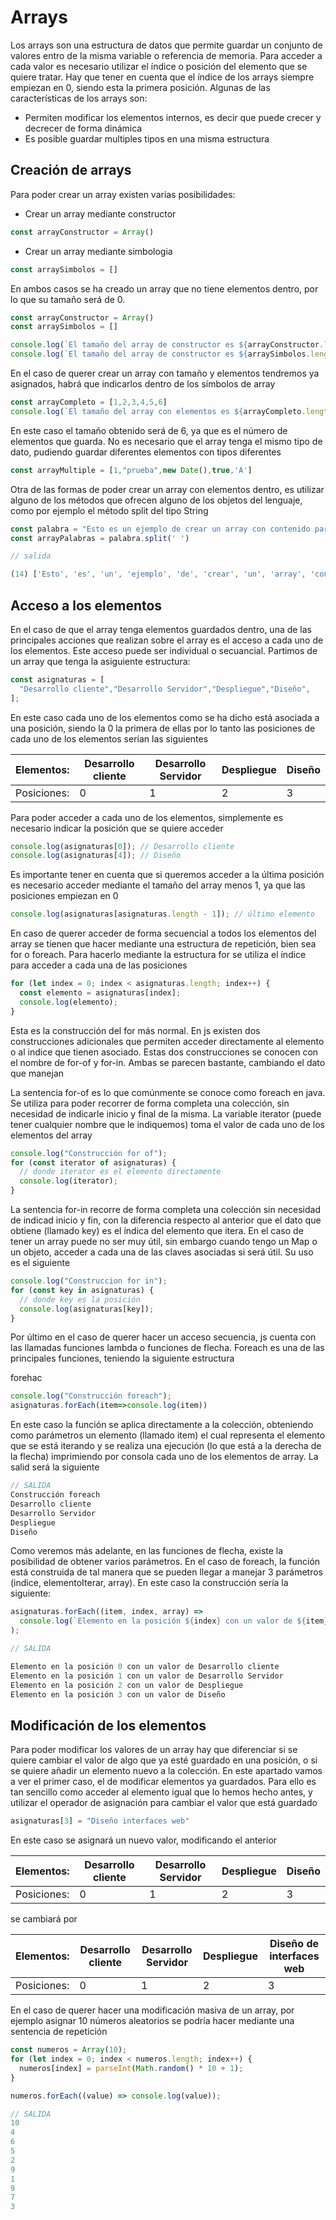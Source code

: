 # Arrays

Los arrays son una estructura de datos que permite guardar un conjunto de valores entro de la misma variable o referencia de memoria. Para acceder a cada valor es necesario utilizar el índice o posición del elemento que se quiere tratar. Hay que tener en cuenta que el índice de los arrays siempre empiezan en 0, siendo esta la primera posición. Algunas de las características de los arrays son:

- Permiten modificar los elementos internos, es decir que puede crecer y decrecer de forma dinámica
- Es posible guardar multiples tipos en una misma estructura

## Creación de arrays

Para poder crear un array existen varias posibilidades:

- Crear un array mediante constructor

```javascript
const arrayConstructor = Array()
```

- Crear un array mediante simbologia

```javascript
const arraySimbolos = []
```

En ambos casos se ha creado un array que no tiene elementos dentro, por lo que su tamaño será de 0.

```javascript
const arrayConstructor = Array()
const arraySimbolos = []

console.log(`El tamaño del array de constructor es ${arrayConstructor.length}`);
console.log(`El tamaño del array de constructor es ${arraySimbolos.length}`);
```

En el caso de querer crear un array con tamaño y elementos tendremos ya asignados, habrá que indicarlos dentro de los símbolos de array

```javascript
const arrayCompleto = [1,2,3,4,5,6]
console.log(`El tamaño del array con elementos es ${arrayCompleto.length}`);
```

En este caso el tamaño obtenido será de 6, ya que es el número de elementos que guarda. No es necesario que el array tenga el mismo tipo de dato, pudiendo guardar diferentes elementos con tipos diferentes

```javascript
const arrayMultiple = [1,"prueba",new Date(),true,'A']
```

Otra de las formas de poder crear un array con elementos dentro, es utilizar alguno de los métodos que ofrecen alguno de los objetos del lenguaje, como por ejemplo el método split del tipo String

```javascript
const palabra = "Esto es un ejemplo de crear un array con contenido partiendo de una palabra"
const arrayPalabras = palabra.split(' ')

// salida

(14) ['Esto', 'es', 'un', 'ejemplo', 'de', 'crear', 'un', 'array', 'con', 'contenido', 'partiendo', 'de', 'una', 'palabra']
```

## Acceso a los elementos

En el caso de que el array tenga elementos guardados dentro, una de las principales acciones que realizan sobre el array es el acceso a cada uno de los elementos. Este acceso puede ser individual o secuancial. Partimos de un array que tenga la asiguiente estructura:

```javascript
const asignaturas = [
  "Desarrollo cliente","Desarrollo Servidor","Despliegue","Diseño",
];
```

En este caso cada uno de los elementos como se ha dicho está asociada a una posición, siendo la 0 la primera de ellas por lo tanto las posiciones de cada uno de los elementos serían las siguientes

| Elementos: | Desarrollo cliente | Desarrollo Servidor | Despliegue | Diseño |
| -- | -- | -- | -- | -- |
| Posiciones: | 0 | 1 | 2 | 3 |

Para poder acceder a cada uno de los elementos, simplemente es necesario indicar la posición que se quiere acceder

```javascript
console.log(asignaturas[0]); // Desarrollo cliente
console.log(asignaturas[4]); // Diseño
```

Es importante tener en cuenta que si queremos acceder a la última posición es necesario acceder mediante el tamaño del array menos 1, ya que las posiciones empiezan en 0

```javascript
console.log(asignaturas[asignaturas.length - 1]); // último elemento
```

En caso de querer acceder de forma secuencial a todos los elementos del array se tienen que hacer mediante una estructura de repetición, bien sea for o foreach. Para hacerlo mediante la estructura for se utiliza el índice para acceder a cada una de las posiciones

```javascript
for (let index = 0; index < asignaturas.length; index++) {
  const elemento = asignaturas[index];
  console.log(elemento);
}
```

Esta es la construcción del for más normal. En js existen dos construcciones adicionales que permiten acceder directamente al elemento o al indice que tienen asociado. Estas dos construcciones se conocen con el nombre de for-of y for-in. Ambas se parecen bastante, cambiando el dato que manejan

La sentencia for-of es lo que comúnmente se conoce como foreach en java. Se utiliza para poder recorrer de forma completa una colección, sin necesidad de indicarle inicio y final de la misma. La variable iterator (puede tener cualquier nombre que le indiquemos) toma el valor de cada uno de los elementos del array

```javascript
console.log("Construcción for of");
for (const iterator of asignaturas) {
  // donde iterator es el elemento directamente
  console.log(iterator);
}
```

La sentencia for-in recorre de forma completa una colección sin necesidad de indicad inicio y fin, con la diferencia respecto al anterior que el dato que obtiene (llamado key) es el índica del elemento que itera. En el caso de tener un array puede no ser muy útil, sin embargo cuando tengo un Map o un objeto, acceder a cada una de las claves asociadas si será útil. Su uso es el siguiente

```javascript
console.log("Construccion for in");
for (const key in asignaturas) {
  // donde key es la posición
  console.log(asignaturas[key]);
}
```

Por último en el caso de querer hacer un acceso secuencia, js cuenta con las llamadas funciones lambda o funciones de flecha. Foreach es una de las principales funciones, teniendo la siguiente estructura

forehac

```javascript
console.log("Construcción foreach");
asignaturas.forEach(item=>console.log(item))
```

En este caso la función se aplica directamente a la colección, obteniendo como parámetros un elemento (llamado item) el cual representa el elemento que se está iterando y se realiza una ejecución (lo que está a la derecha de la flecha) imprimiendo por consola cada uno de los elementos de array. La salid será la siguiente

```javascript
// SALIDA
Construcción foreach
Desarrollo cliente
Desarrollo Servidor
Despliegue
Diseño
```
Como veremos más adelante, en las funciones de flecha, existe la posibilidad de obtener varios parámetros. En el caso de foreach, la función está construida de tal manera que se pueden llegar a manejar 3 parámetros (indice, elementoIterar, array). En este caso la construcción sería la siguiente:

```javascript
asignaturas.forEach((item, index, array) =>
  console.log(`Elemento en la posición ${index} con un valor de ${item}`)
);

// SALIDA

Elemento en la posición 0 con un valor de Desarrollo cliente
Elemento en la posición 1 con un valor de Desarrollo Servidor
Elemento en la posición 2 con un valor de Despliegue
Elemento en la posición 3 con un valor de Diseño
```

## Modificación de los elementos

Para poder modificar los valores de un array hay que diferenciar si se quiere cambiar el valor de algo que ya esté guardado en una posición, o si se quiere añadir un elemento nuevo a la colección. En este apartado vamos a ver el primer caso, el de modificar elementos ya guardados. Para ello es tan sencillo como acceder al elemento igual que lo hemos hecho antes, y utilizar el operador de asignación para cambiar el valor que está guardado

```javascript
asignaturas[3] = "Diseño interfaces web"
```
En este caso se asignará un nuevo valor, modificando el anterior

| Elementos: | Desarrollo cliente | Desarrollo Servidor | Despliegue | Diseño |
| -- | -- | -- | -- | -- |
| Posiciones: | 0 | 1 | 2 | 3 |

se cambiará por

| Elementos: | Desarrollo cliente | Desarrollo Servidor | Despliegue | Diseño de interfaces web |
| -- | -- | -- | -- | -- |
| Posiciones: | 0 | 1 | 2 | 3 |

En el caso de querer hacer una modificación masiva de un array, por ejemplo asignar 10 números aleatorios se podría hacer mediante una sentencia de repetición

```javascript
const numeros = Array(10);
for (let index = 0; index < numeros.length; index++) {
  numeros[index] = parseInt(Math.random() * 10 + 1);
}

numeros.forEach((value) => console.log(value));

// SALIDA
10
4
6
5
2
9
1
9
7
3
```
